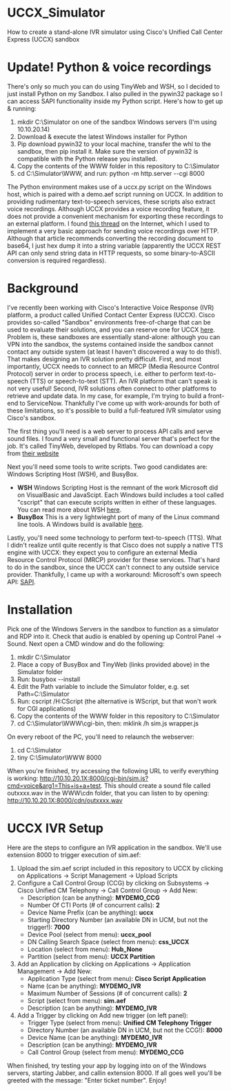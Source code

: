 # UCCX_Simulator
How to create a stand-alone IVR simulator using Cisco's Unified Call Center Express (UCCX) sandbox
# Update! Python & voice recordings
There's only so much you can do using TinyWeb and WSH, so I decided to just install Python on my Sandbox.  I also pulled in the pywin32 package so I can access SAPI functionality inside my Python script.  Here's how to get up & running:
1. mkdir C:\Simulator on one of the sandbox Windows servers (I'm using 10.10.20.14)
2. Download & execute the latest Windows installer for Python
3. Pip download pywin32 to your local machine, transfer the whl to the sandbox, then pip install it.  Make sure the version of pywin32 is compatible with the Python release you installed.
4. Copy the contents of the WWW folder in this repository to C:\Simulator
5. cd C:\Simulator\WWW, and run: python -m http.server --cgi 8000
  
The Python environment makes use of a uccx.py script on the Windows host, which is paired with a demo.aef script running on UCCX.  In addition to providing rudimentary text-to-speech services, these scripts also extract voice recordings.  Although UCCX provides a voice recording feature, it does not provide a convenient mechanism for exporting these recordings to an external platform.  I found [this thread](https://community.cisco.com/t5/collaboration-knowledge-base/uccx-send-a-recording-or-any-document-over-http-safely-using/ta-p/3146642) on the Internet, which I used to implement a very basic approach for sending voice recordings over HTTP.  Although that article recommends converting the recording document to base64, I just hex dump it into a string variable (apparently the UCCX REST API can only send string data in HTTP requests, so some binary-to-ASCII conversion is required regardless). 
# Background
I've recently been working with Cisco's Interactive Voice Response (IVR) platform, a product called Unified Contact Center Express (UCCX).  Cisco provides so-called "Sandbox" environments free-of-charge that can be used to evaluate their solutions, and you can reserve one for UCCX [here](https://developer.cisco.com/docs/sandbox/#!collaboration).  Problem is, these sandboxes are essentially stand-alone: although you can VPN into the sandbox, the systems contained inside the sandbox cannot contact any outside system (at least I haven't discovered a way to do this!).  That makes designing an IVR solution pretty difficult.  First, and most importantly, UCCX needs to connect to an MRCP (Media Resource Control Protocol) server in order to process speech, i.e. either to perform text-to-speech (TTS) or speech-to-text (STT).  An IVR platform that can't speak is not very useful!  Second, IVR solutions often connect to other platforms to retrieve and update data.  In my case, for example, I'm trying to build a front-end to ServiceNow.  Thankfully I've come up with work-arounds for both of these limitations, so it's possible to build a full-featured IVR simulator using Cisco's sandbox.  

The first thing you'll need is a web server to process API calls and serve sound files.  I found a very small and functional server that's perfect for the job.  It's called TinyWeb, developed by Ritlabs.  You can download a copy from [their website](https://www.ritlabs.com/en/products/tinyweb/)  

Next you'll need some tools to write scripts.  Two good candidates are: Windows Scripting Host (WSH), and BusyBox.
  - **WSH** Windows Scripting Host is the remnant of the work Microsoft did on VisualBasic and JavaScipt. Each Windows build includes a tool called "cscript" that can execute scripts written in either of these languages.  You can read more about WSH [here](https://docs.microsoft.com/en-us/previous-versions/tn-archive/ee156603(v=technet.10)).
  - **BusyBox** This is a very lightwieght port of many of the Linux command line tools.  A Windows build is available [here](https://frippery.org/busybox/).  

Lastly, you'll need some technology to perform text-to-speech (TTS).  What I didn't realize until quite recently is that Cisco does not supply a native TTS engine with UCCX: they expect you to configure an external Media Resource Control Protocol (MRCP) provider for these services.  That's hard to do in the sandbox, since the UCCX can't connect to any outside service provider.  Thankfully, I came up with a workaround: Microsoft's own speech API: [SAPI](https://docs.microsoft.com/en-us/previous-versions/windows/desktop/ms723627(v=vs.85)). 
# Installation
Pick one of the Windows Servers in the sandbox to function as a simulator and RDP into it. Check that audio is enabled by opening up Control Panel -> Sound.  Next open a CMD window and do the following:  
1. mkdir C:\Simulator
2. Place a copy of BusyBox and TinyWeb (links provided above) in the Simulator folder
3. Run: busybox --install
4. Edit the Path variable to include the Simulator folder, e.g. set Path=C:\Simulator
5. Run: cscript /H:CScript (the alternative is WScript, but that won't work for CGI applications) 
6. Copy the contents of the WWW folder in this repository to C:\Simulator
7. cd C:\Simulator\WWW\cgi-bin, then: mklink /h sim.js wrapper.js

On every reboot of the PC, you'll need to relaunch the webserver:  
1. cd C:\Simulator
2. tiny C:\Simulator\WWW 8000

When you're finished, try accessing the following URL to verify everything is working: http://10.10.20.1X:8000/cgi-bin/sim.js?cmd=voice&arg1=This+is+a+test.  This should create a sound file called outxxxx.wav in the WWW\cdn folder, that you can listen to by opening: http://10.10.20.1X:8000/cdn/outxxxx.wav  

# UCCX IVR Setup
Here are the steps to configure an IVR application in the sandbox.  We'll use extension 8000 to trigger execution of sim.aef:
1. Upload the sim.aef script included in this repository to UCCX by clicking on Applications -> Script Management -> Upload Scripts
2. Configure a Call Control Group (CCG) by clicking on Subsystems -> Cisco Unified CM Telephony -> Call Control Group -> Add New:
    - Description (can be anything): **MYDEMO_CCG**
    - Number Of CTI Ports (# of concurrent calls): **2**
    - Device Name Prefix (can be anything): **uccx**
    - Starting Directory Number (an available DN in UCM, but not the trigger!): **7000**
    - Device Pool (select from menu): **uccx_pool**
    - DN Calling Search Space (select from menu): **css_UCCX**
    - Location (select from menu): **Hub_None**
    - Partition (select from menu): **UCCX Partition**
3. Add an Application by clicking on Applications -> Application Management -> Add New:
    - Application Type (select from menu): **Cisco Script Application**
    - Name (can be anything): **MYDEMO_IVR**
    - Maximum Number of Sessions (# of concurrent calls): **2**
    - Script (select from menu): **sim.aef**
    - Description (can be anything): **MYDEMO_IVR**
4. Add a Trigger by clicking on Add new trigger (on left panel):
    - Trigger Type (select from menu): **Unified CM Telephony Trigger**
    - Directory Number (an available DN in UCM, but not the CCG!): **8000**
    - Device Name (can be anything): **MYDEMO_IVR**
    - Description (can be anything): **MYDEMO_IVR**
    - Call Control Group (select from menu): **MYDEMO_CCG**

When finished, try testing your app by logging into on of the Windows servers, starting Jabber, and callin extension 8000.  If all goes well you'll be greeted with the message: "Enter ticket number".  Enjoy!
